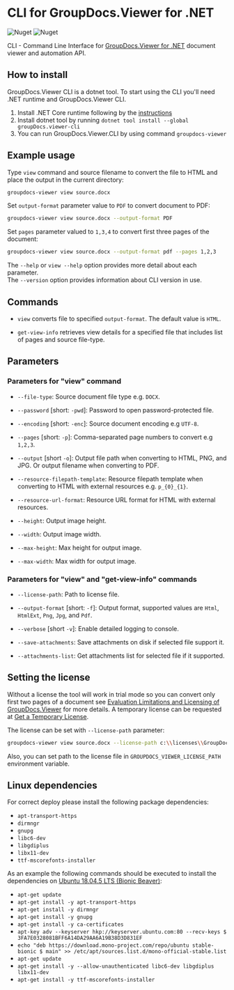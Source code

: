 # CLI for GroupDocs.Viewer for .NET

![Nuget](https://img.shields.io/nuget/v/groupdocs.viewer-cli)
![Nuget](https://img.shields.io/nuget/dt/groupdocs.viewer-cli)


CLI - Command Line Interface for [GroupDocs.Viewer for .NET](https://products.groupdocs.com/viewer/net) document viewer and automation API.

## How to install

GroupDocs.Viewer CLI is a dotnet tool. To start using the CLI you'll need .NET runtime and GroupDocs.Viewer CLI.

1. Install .NET Core runtime following by the [instructions](https://docs.microsoft.com/en-us/dotnet/core/install/)
2. Install dotnet tool by running `dotnet tool install --global groupDocs.viewer-cli`
3. You can run GroupDocs.Viewer.CLI by using command `groupdocs-viewer`

## Example usage

Type `view` command and source filename to convert the file to HTML and place the output in the current directory:

```bash
groupdocs-viewer view source.docx
```

Set `output-format` parameter value to `PDF` to convert document to PDF:

```bash
groupdocs-viewer view source.docx --output-format PDF
```

Set `pages` parameter valued to `1,3,4` to convert first three pages of the document:

```bash
groupdocs-viewer view source.docx --output-format pdf --pages 1,2,3
```

The `--help` or `view --help` option provides more detail about each parameter. \
The `--version` option provides information about CLI version in use.

## Commands

* `view` converts file to specified `output-format`. The default value is `HTML`.

* `get-view-info` retrieves view details for a specified file that includes list of pages and source file-type.

## Parameters

### Parameters for "view" command

* `--file-type`: Source document file type e.g. `DOCX`.

* `--password` [short: `-pwd`]: Password to open password-protected file.

* `--encoding` [short: `-enc`]: Source document encoding e.g `UTF-8`.

* `--pages` [short: `-p`]: Comma-separated page numbers to convert e.g `1,2,3`.

* `--output` [short `-o`]: Output file path when converting to HTML, PNG, and JPG. Or output filename when converting to PDF.

* `--resource-filepath-template`: Resource filepath template when converting to HTML with external resources e.g. `p_{0}_{1}`.

* `--resource-url-format`: Resource URL format for HTML with external resources.

* `--height`: Output image height.

* `--width`: Output image width.

* `--max-height`: Max height for output image.

* `--max-width`: Max width for output image.

### Parameters for "view" and "get-view-info" commands

* `--license-path`: Path to license file.

* `--output-format` [short: `-f`]: Output format, supported values are `Html`, `HtmlExt`, `Png`, `Jpg`, and `Pdf`.

* `--verbose` [short `-v`]: Enable detailed logging to console.

* `--save-attachments`: Save attachments on disk if selected file support it.

* `--attachments-list`: Get attachments list for selected file if it supported.


## Setting the license

Without a license the tool will work in trial mode so you can convert only first two pages of a document see [Evaluation Limitations and Licensing of GroupDocs.Viewer](https://docs.groupdocs.com/viewer/net/evaluation-limitations-and-licensing-of-groupdocs-viewer/) for more details. A temporary license can be requested at [Get a Temporary License](https://purchase.groupdocs.com/temporary-license).

The license can be set with `--license-path` parameter:

```bash
groupdocs-viewer view source.docx --license-path c:\\licenses\\GroupDocs.Viewer.lic
```

Also, you can set path to the license file in `GROUPDOCS_VIEWER_LICENSE_PATH` environment variable.

## Linux dependencies

For correct deploy please install the following package dependencies:

* `apt-transport-https`
* `dirmngr`
* `gnupg`
* `libc6-dev`
* `libgdiplus`
* `libx11-dev`
* `ttf-mscorefonts-installer`

As an example the following commands should be executed to install the dependencies on [Ubuntu 18.04.5 LTS (Bionic Beaver)](https://releases.ubuntu.com/18.04.5/):

* `apt-get update`
* `apt-get install -y apt-transport-https`
* `apt-get install -y dirmngr`
* `apt-get install -y gnupg`
* `apt-get install -y ca-certificates`
* `apt-key adv --keyserver hkp://keyserver.ubuntu.com:80 --recv-keys $ 3FA7E0328081BFF6A14DA29AA6A19B38D3D831EF`
* `echo "deb https://download.mono-project.com/repo/ubuntu stable-bionic $ main" >> /etc/apt/sources.list.d/mono-official-stable.list`
* `apt-get update`
* `apt-get install -y --allow-unauthenticated libc6-dev libgdiplus libx11-dev`
* `apt-get install -y ttf-mscorefonts-installer`
